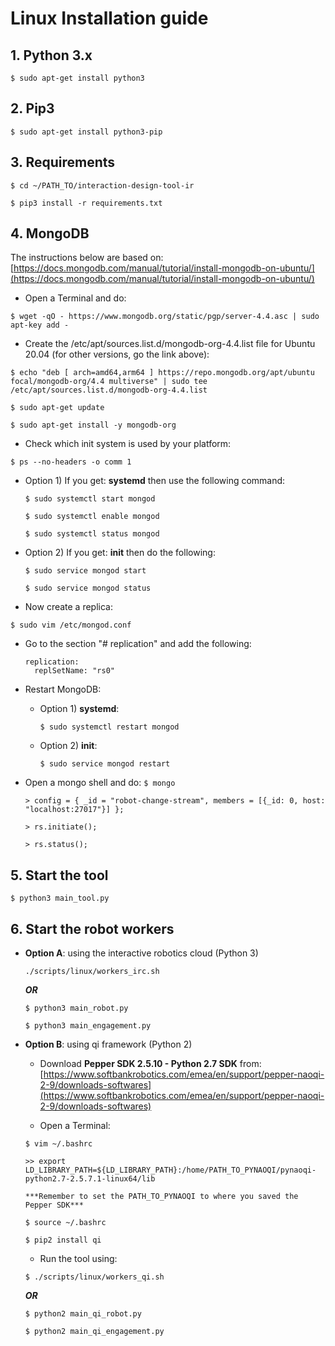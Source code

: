 # Linux Installation guide

## 1. Python 3.x

`$ sudo apt-get install python3`

## 2. Pip3

`$ sudo apt-get install python3-pip`

## 3. Requirements

   `$ cd ~/PATH_TO/interaction-design-tool-ir`

   `$ pip3 install -r requirements.txt`

## 4. MongoDB

The instructions below are based on: [https://docs.mongodb.com/manual/tutorial/install-mongodb-on-ubuntu/](https://docs.mongodb.com/manual/tutorial/install-mongodb-on-ubuntu/)

- Open a Terminal and do:

`$ wget -qO - https://www.mongodb.org/static/pgp/server-4.4.asc | sudo apt-key add -`

- Create the /etc/apt/sources.list.d/mongodb-org-4.4.list file for Ubuntu 20.04 (for other versions, go the link above):

`$ echo "deb [ arch=amd64,arm64 ] https://repo.mongodb.org/apt/ubuntu focal/mongodb-org/4.4 multiverse" | sudo tee /etc/apt/sources.list.d/mongodb-org-4.4.list`

`$ sudo apt-get update`

`$ sudo apt-get install -y mongodb-org`

- Check which init system is used by your platform:

`$ ps --no-headers -o comm 1`

  * Option 1) If you get: **systemd** then use the following command:
      
      `$ sudo systemctl start mongod`
      
      `$ sudo systemctl enable mongod`
      
      `$ sudo systemctl status mongod`
      
  * Option 2) If you get: **init** then do the following:
  
      `$ sudo service mongod start`
      
      `$ sudo service mongod status` 

- Now create a replica:

`$ sudo vim /etc/mongod.conf`

- Go to the section "# replication" and add the following:
   
      replication:
        replSetName: "rs0"
   
- Restart MongoDB:

  * Option 1) **systemd**:
      
      `$ sudo systemctl restart mongod`
      
  * Option 2) **init**:
  
      `$ sudo service mongod restart`
      
- Open a mongo shell and do:
   `$ mongo`
   
   `> config = { _id = "robot-change-stream", members = [{_id: 0, host: "localhost:27017"}] };`
      
   `> rs.initiate();`
   
   `> rs.status();`


## 5. Start the tool

`$ python3 main_tool.py`


## 6. Start the robot workers

   * **Option A**: using the interactive robotics cloud (Python 3)
      
      `./scripts/linux/workers_irc.sh`
      
      ***OR***
      
      `$ python3 main_robot.py`
      
      `$ python3 main_engagement.py`
      
   * **Option B**: using qi framework (Python 2)
      
      - Download **Pepper SDK 2.5.10 - Python 2.7 SDK** from: [https://www.softbankrobotics.com/emea/en/support/pepper-naoqi-2-9/downloads-softwares](https://www.softbankrobotics.com/emea/en/support/pepper-naoqi-2-9/downloads-softwares)
      
      - Open a Terminal:
      
      `$ vim ~/.bashrc`
      
      `>> export LD_LIBRARY_PATH=${LD_LIBRARY_PATH}:/home/PATH_TO_PYNAOQI/pynaoqi-python2.7-2.5.7.1-linux64/lib`
      
         ***Remember to set the PATH_TO_PYNAOQI to where you saved the Pepper SDK***
         
      `$ source ~/.bashrc`
   
      `$ pip2 install qi`
      
      - Run the tool using: 
      
      `$ ./scripts/linux/workers_qi.sh` 
      
      ***OR*** 
      
      `$ python2 main_qi_robot.py`
      
      `$ python2 main_qi_engagement.py`
      
